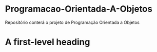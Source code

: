 # Programacao-Orientada-A-Objetos
Repositório conterá o projeto de Programação Orientada a Objetos

# A first-level heading
